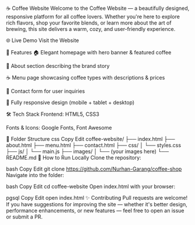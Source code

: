 ☕ Coffee Website
Welcome to the Coffee Website — a beautifully designed, responsive platform for all coffee lovers. Whether you're here to explore rich flavors, shop your favorite blends, or learn more about the art of brewing, this site delivers a warm, cozy, and user-friendly experience.

🌐 Live Demo
Visit the Website

📌 Features
🏠 Elegant homepage with hero banner & featured coffee

📖 About section describing the brand story

☕ Menu page showcasing coffee types with descriptions & prices



📩 Contact form for user inquiries



📱 Fully responsive design (mobile + tablet + desktop)

🛠 Tech Stack
Frontend: HTML5, CSS3



Fonts & Icons: Google Fonts, Font Awesome

📁 Folder Structure
css
Copy
Edit
coffee-website/
├── index.html
├── about.html
├── menu.html
├── contact.html
├── css/
│   └── styles.css
├── js/
│   └── main.js
├── images/
│   └── (your images here)
└── README.md
🚀 How to Run Locally
Clone the repository:

bash
Copy
Edit
git clone https://github.com/Nurhan-Garang/coffee-shop
Navigate into the folder:

bash
Copy
Edit
cd coffee-website
Open index.html with your browser:

pgsql
Copy
Edit
open index.html
✨ Contributing
Pull requests are welcome! If you have suggestions for improving the site — whether it's better design, performance enhancements, or new features — feel free to open an issue or submit a PR.


